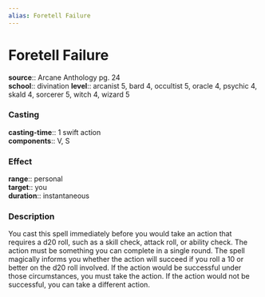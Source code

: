 ```yaml
---
alias: Foretell Failure
---
```


# Foretell Failure 

**source**:: Arcane Anthology pg. 24  
**school**:: divination
**level**:: arcanist 5, bard 4, occultist 5, oracle 4, psychic 4, skald 4, sorcerer 5, witch 4, wizard 5

### Casting 

**casting-time**:: 1 swift action  
**components**:: V, S

### Effect 

**range**:: personal  
**target**:: you  
**duration**:: instantaneous

### Description 

You cast this spell immediately before you would take an action that requires a d20 roll, such as a skill check, attack roll, or ability check. The action must be something you can complete in a single round. The spell magically informs you whether the action will succeed if you roll a 10 or better on the d20 roll involved. If the action would be successful under those circumstances, you must take the action. If the action would not be successful, you can take a different action.
